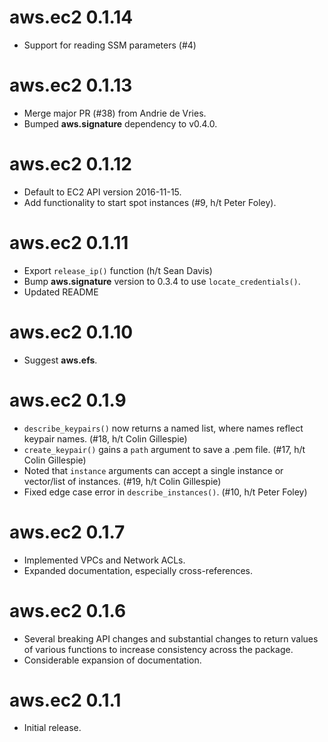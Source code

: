 # aws.ec2 0.1.14

* Support for reading SSM parameters (#4)

# aws.ec2 0.1.13

* Merge major PR (#38) from Andrie de Vries.
* Bumped **aws.signature** dependency to v0.4.0.

# aws.ec2 0.1.12

* Default to EC2 API version 2016-11-15.
* Add functionality to start spot instances (#9, h/t Peter Foley).

# aws.ec2 0.1.11

* Export `release_ip()` function (h/t Sean Davis)
* Bump **aws.signature** version to 0.3.4 to use `locate_credentials()`.
* Updated README

# aws.ec2 0.1.10

* Suggest **aws.efs**.

# aws.ec2 0.1.9

* `describe_keypairs()` now returns a named list, where names reflect keypair names. (#18, h/t Colin Gillespie)
* `create_keypair()` gains a `path` argument to save a .pem file. (#17, h/t Colin Gillespie)
* Noted that `instance` arguments can accept a single instance or vector/list of instances. (#19, h/t Colin Gillespie)
* Fixed edge case error in `describe_instances()`. (#10, h/t Peter Foley)

# aws.ec2 0.1.7

* Implemented VPCs and Network ACLs.
* Expanded documentation, especially cross-references.

# aws.ec2 0.1.6

* Several breaking API changes and substantial changes to return values of various functions to increase consistency across the package.
* Considerable expansion of documentation.

# aws.ec2 0.1.1

* Initial release.
